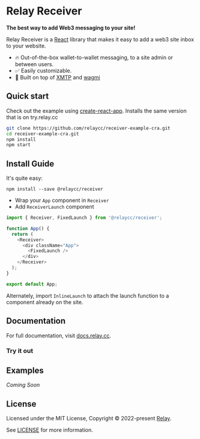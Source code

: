 # Relay Receiver

**The best way to add Web3 messaging to your site!**

Relay Receiver is a [React](https://reactjs.org/) library that makes it easy to
add a web3 site inbox to your website.

- 🔥 Out-of-the-box wallet-to-wallet messaging, to a site admin or between users. 
- ✅ Easily customizable.
- 🦄 Built on top of [XMTP](https://xmtp.com) and [wagmi](https://github.com/tmm/wagmi)

## Quick start

Check out the example using [create-react-app](https://create-react-app.dev/). Installs the same version that is on try.relay.cc 

```bash
git clone https://github.com/relaycc/receiver-example-cra.git
cd receiver-example-cra.git
npm install
npm start
```

## Install Guide

It's quite easy:

```
npm install --save @relaycc/receiver
```

- Wrap your `App` component in `Receiver`
- Add `ReceiverLaunch` component

```TypeScript
import { Receiver, FixedLaunch } from '@relaycc/receiver';

function App() {
  return (
    <Receiver>
      <div className="App">
        <FixedLaunch />
      </div>
    </Receiver>
  );
}

export default App;
```

Alternately, import `InlineLaunch` to attach the launch function to a component already on the site. 

## Documentation

For full documentation, visit [docs.relay.cc](https://docs.relay.cc/relay/relay-receiver).

### Try it out

## Examples

_Coming Soon_

## License

Licensed under the MIT License, Copyright © 2022-present [Relay](https://relay.cc).

See [LICENSE](./LICENSE) for more information.
